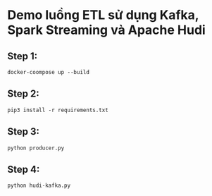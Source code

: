 # Demo luồng ETL sử dụng Kafka, Spark Streaming và Apache Hudi

## Step 1: 
```
docker-coompose up --build
```

## Step 2: 
```
pip3 install -r requirements.txt
```

## Step 3: 
```
python producer.py
```

## Step 4: 
```
python hudi-kafka.py
```

